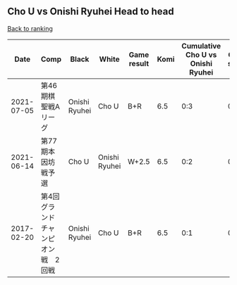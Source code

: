 ## Cho U vs Onishi Ryuhei Head to head

[Back to ranking](../../index.md)




| **Date** | **Comp** | **Black** | **White** | **Game result** | **Komi** | **Cumulative Cho U vs Onishi Ryuhei** | **Cho U streak** | **Onishi Ryuhei streak** | 
| --- | --- | --- | --- | --- | --- | --- | --- | --- |
| 2021-07-05 | 第46期棋聖戦Aリーグ | Onishi Ryuhei | Cho U | B+R | 6.5 | 0:3 | 0 | 3 | 
| 2021-06-14 | 第77期本因坊戦予選 | Cho U | Onishi Ryuhei | W+2.5 | 6.5 | 0:2 | 0 | 2 | 
| 2017-02-20 | 第4回グランドチャンピオン戦　2回戦 | Onishi Ryuhei | Cho U | B+R | 6.5 | 0:1 | 0 | 1 |




